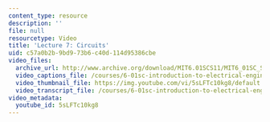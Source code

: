 ```yaml
---
content_type: resource
description: ''
file: null
resourcetype: Video
title: 'Lecture 7: Circuits'
uid: c57a0b2b-9bd9-73b6-c40d-114d95386cbe
video_files:
  archive_url: http://www.archive.org/download/MIT6.01SCS11/MIT6_01SC_S11_lec07_300k.mp4
  video_captions_file: /courses/6-01sc-introduction-to-electrical-engineering-and-computer-science-i-spring-2011/f5c62e86dab45316bab4daaf822ad8a4_5sLFTc10kg8.vtt
  video_thumbnail_file: https://img.youtube.com/vi/5sLFTc10kg8/default.jpg
  video_transcript_file: /courses/6-01sc-introduction-to-electrical-engineering-and-computer-science-i-spring-2011/49500f3b8eb067746d00f07de994a1ac_5sLFTc10kg8.pdf
video_metadata:
  youtube_id: 5sLFTc10kg8
---
```

